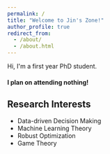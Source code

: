 ```yaml
---
permalink: /
title: "Welcome to Jin's Zone!"
author_profile: true
redirect_from: 
  - /about/
  - /about.html
---
```


Hi, I'm a first year PhD student.

#### I plan on attending nothing!

## Research Interests
<!-- Data-driven Decision Making, Machine Learning Theory, Robust Optimization, Game Theory -->
* Data-driven Decision Making
* Machine Learning Theory
* Robust Optimization
* Game Theory



<!-- Working Paper
======

Data-driven Decision Making
------
still working on it ...

Robust Optimization
------
to be listed ... -->



